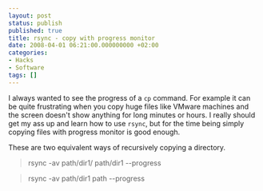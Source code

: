 ```yaml
---
layout: post
status: publish
published: true
title: rsync - copy with progress monitor
date: 2008-04-01 06:21:00.000000000 +02:00
categories:
- Hacks
- Software
tags: []
---
```

I always wanted to see the progress of a `cp` command. For example it can be quite frustrating when you copy huge files like VMware machines and the screen doesn't show anything for long minutes or hours. I really should get my ass up and learn how to use `rsync`, but for the time being simply copying files with progress monitor is good enough.

These are two equivalent ways of recursively copying a directory.

<blockquote>rsync -av path/dir1/ path/dir1 --progress</blockquote>
<blockquote>rsync -av path/dir1 path --progress</blockquote>
